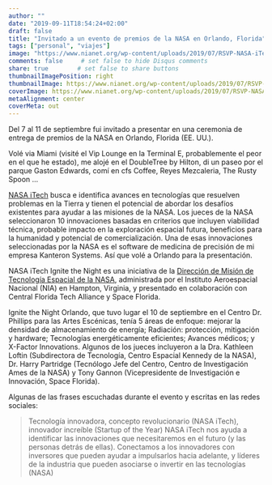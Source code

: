 ```yaml
---
author: ""
date: "2019-09-11T18:54:24+02:00"
draft: false
title: "Invitado a un evento de premios de la NASA en Orlando, Florida"
tags: ["personal", "viajes"]
image: "https://www.nianet.org/wp-content/uploads/2019/07/RSVP-NASA-iTech-Ignite-the-Night-Orlando-compressed.jpg"
comments: false     # set false to hide Disqus comments
share: true        # set false to share buttons
thumbnailImagePosition: right
thumbnailImage: https://www.nianet.org/wp-content/uploads/2019/07/RSVP-NASA-iTech-Ignite-the-Night-Orlando-compressed.jpg
coverImage: https://www.nianet.org/wp-content/uploads/2019/07/RSVP-NASA-iTech-Ignite-the-Night-Orlando-compressed.jpg
metaAlignment: center
coverMeta: out
---
```


Del 7 al 11 de septiembre fui invitado a presentar en una ceremonia de entrega de premios de la NASA en Orlando, Florida (EE. UU.).

<!--more-->

Volé via Miami (visité el Vip Lounge en la Terminal E, probablemente el peor en el que he estado), me alojé en el DoubleTree by Hilton, di un paseo por el parque Gaston Edwards, comí en cfs Coffee, Reyes Mezcaleria, The Rusty Spoon ...

[NASA iTech](https://www.nasaitech.com) busca e identifica avances en tecnologías que resuelven problemas en la Tierra y tienen el potencial de abordar los desafíos existentes para ayudar a las misiones de la NASA. Los jueces de la NASA seleccionaron 10 innovaciones basadas en criterios que incluyen viabilidad técnica, probable impacto en la exploración espacial futura, beneficios para la humanidad y potencial de comercialización. Una de esas innovaciones seleccionadas por la NASA es el software de medicina de precisión de mi empresa Kanteron Systems. Así que volé a Orlando para la presentación.

NASA iTech Ignite the Night es una iniciativa de la [Dirección de Misión de Tecnología Espacial de la NASA](https://www.nasa.gov/directorates/spacetech/home), administrada por el Instituto Aeroespacial Nacional (NIA) en Hampton, Virginia, y presentado en colaboración con Central Florida Tech Alliance y Space Florida.

Ignite the Night Orlando, que tuvo lugar el 10 de septiembre en el Centro Dr. Phillips para las Artes Escénicas, tenía 5 áreas de enfoque: mejorar la densidad de almacenamiento de energía; Radiación: protección, mitigación y hardware; Tecnologías energéticamente eficientes; Avances médicos; y X-Factor Innovations. Algunos de los jueces incluyeron a la Dra. Kathleen Loftin (Subdirectora de Tecnología, Centro Espacial Kennedy de la NASA), Dr. Harry Partridge (Tecnólogo Jefe del Centro, Centro de Investigación Ames de la NASA) y Tony Gannon (Vicepresidente de Investigación e Innovación, Space Florida).

Algunas de las frases escuchadas durante el evento y escritas en las redes sociales:
> Tecnología innovadora, concepto revolucionario (NASA iTech), innovador increíble (Startup of the Year)
> NASA iTech nos ayuda a identificar las innovaciones que necesitaremos en el futuro (y las personas detrás de ellas). Conectamos a los innovadores con inversores que pueden ayudar a impulsarlos hacia adelante, y líderes de la industria que pueden asociarse o invertir en las tecnologías (NASA)

<script src="https://cdn.jsdelivr.net/npm/publicalbum@latest/embed-ui.min.js" async></script>
<div class="pa-gallery-player-widget" style="width:100%; height:480px; display:none;"
  data-link="https://photos.app.goo.gl/EYt9zzuZzBMWxNHh7"
  data-title="55 new photos by Jorge Cortell">
  <object data="https://lh3.googleusercontent.com/x2gYIns_VpyE_Sb1G6K1MTihKLbywfYHyYXC6h0n7oswA6wq9sSPQXZm2zeqpmt7eVuHKBd_rEh-3WLxpgdx5Iiso_Byygwe_NtlTxM-KOHd1oET0Ico18X7w_dFRFQdbTw536UXId8=w1920-h1080"></object>
  <object data="https://lh3.googleusercontent.com/sGVOWO-Jf5OfaUnuhin-5yBHpUw81RV1zNG_yIuVG1q6k7cCwWW4gE7vA80UkNTxKr5SQzblp2svEyBCnB54OMhin2Cof81laTLeVN67A2i1hv4iRM7tJVy6QnQ31fazAxmnlY9Q_SY=w1920-h1080"></object>
  <object data="https://lh3.googleusercontent.com/kAEp2e0bZUQh_SxmkJcvqnPat5Qp2wijXTTSeuqnipeLnkIH7QPzJadZS_HT0NxDvnW_-732Vb3MOKbp0TH8qRDpkXCkh8dnKtVBCp5_hoEfxbK7EaO0u25kk46BPyIIMUpaVQEoPfY=w1920-h1080"></object>
  <object data="https://lh3.googleusercontent.com/WVzswRbnUYdhQI95HitQb-j00p1qE1nmW3EGFYvtuyUrnmlbgjvTt_FvGjKzu1lPt8llOaJQHT-1fPT9MNjCRCG7waNVkY_VCDcdU4wfOHwFKjXITBIBU8lzNizNbeRg-lBRFiIGRSk=w1920-h1080"></object>
  <object data="https://lh3.googleusercontent.com/V70cbhxxDJu1JE2Q1TUBavPsVVPrjR_4kW0kz9gEPbM79Z1pE2-XLVhOruaOa6DqDFQ5ZA-pZaNEP44hUM2LlQdhSJdqsq2sD2xljzqd994Iht8f11rZZvG0MFmmN_8jkJ8CEfHiwA4=w1920-h1080"></object>
  <object data="https://lh3.googleusercontent.com/c3Uk3opItpg4_zUHQkaBEXXgX-QgF3cGS2668Rq3miLVQTf5gXvdw39Pl7ooGJXG3I9QQ2aK28145YLWcBnPRwF2ewyGSUpl2GU1C20RE8o_MASdkIuIy10Y3lzlpDZkwkTosXk9hm8=w1920-h1080"></object>
  <object data="https://lh3.googleusercontent.com/roHc7ad-lYSdlaDl6XjmRVDpCAv6MH1qzLLHkL5BB_sT3QVyoyFQdBDc3XshI1drZ5VgbojLbdX6NUjNhL9heyNvWNAFfEPfbREZnibnjUp6HrCVodnUOS2igf9F0aSWOmX03EAr3Ac=w1920-h1080"></object>
  <object data="https://lh3.googleusercontent.com/ajRtnbj7y_OBeGiRLN9eQcAQF5iUh4K5bwmhntCQNnHDu0UtF58ROdzmKsYOW_7S8z0dqIhZQc9Sppfv6apb5OYi_MnyUHydtBr0z2Yuy1t4G6vogTboVROygBAzyd51VC0YxYyuq6Y=w1920-h1080"></object>
  <object data="https://lh3.googleusercontent.com/mW-czzahf6uPkqI8E8Oxi60lunAjzI_4bL2zieJGqzVGb_t4cAFppn7VjaduAn5A_GwTWS5J-bc6Ieg-E3kkoPjEtwtBZlClsBMakW-ebBdA2qf2JjcNQHaJC_b9U6xOSIjQr4G4Hj4=w1920-h1080"></object>
  <object data="https://lh3.googleusercontent.com/HJRdvTwpdwKFniThF6Vc9xQkBrOfOUQJ3Umz7_ewzTCVCDT9E8uMtu27VHrqo2_WGtgvH7d_UH744Iml7QOiIEExS8lA8Gtz4lmQNuIA83tHStn9h9WAadbN_gsbU0S38DgydqwMDlo=w1920-h1080"></object>
  <object data="https://lh3.googleusercontent.com/6jY8fCsOczcoh16RWps7WJIlPBvKj4-c-ETLUlwVocSpw5X8-5J7qHwcCH-L9isvrvF66HQzJRlQwFKHk2jj8a3r5UH2LfqR9MGpPk6Uy5ZsJ4E-0jql0iXv8-_haVuGZaH7g7cKAhI=w1920-h1080"></object>
  <object data="https://lh3.googleusercontent.com/S1vMIGccLR8kP3rHCvA4r65MezKbiauTiRY1AWZoHk_6QRIu_-h1jeLbMo-RQDY3C2A-UdZRRUh9s63TFdt2oZidQoGb419B4hwsxaj-gUb-hS3sG3N0aQyO9Js_udM1DO6u9hT22xE=w1920-h1080"></object>
  <object data="https://lh3.googleusercontent.com/20I5V2fxkGPGV3h100gYi83lvyANBzLuQ95XXxSfRGyQXEFQO09khj7GWBUIpeor5mJbSIELBxVaiGVCbLhoD2uIOzDY8ufsotXYwptbZ-OQThXX9QYcPrMc7pgQWDYx-H2NwzD0TyE=w1920-h1080"></object>
  <object data="https://lh3.googleusercontent.com/7ZpakuvzqeCB-gIcq9sfYf_kHYXmvTiLxBCPt88d_7nb35G5lGi-lSbUmmh8sT9Glo5hNP9386DWBTESQP8prpMMcHiUwLvlhd9g5aNEnpTAHWrf4BJ7sK80B1CBvnYA-QSzh2-Ka6g=w1920-h1080"></object>
  <object data="https://lh3.googleusercontent.com/YvDI9thYb-EHyqpAIyDXgPPwGAhe9TWToXIs-oFC5F7EuNZPOdQYSiTe0rPiAlJ_QsothMag3gyDnsmPeBgoWsgBAmLgyWLjpJWabuFjomzHlu0vbT6gC5mYtxechl6AhbzTCesGXp4=w1920-h1080"></object>
  <object data="https://lh3.googleusercontent.com/gMiG3nleVWfisKo00mXL1UIkIdvme8mlyOky2LzGumJb9y1lqZwrtGJcVKJLUhiH27Iqumlblqc-1cWfZaHnWXyqS94OcJFzfcX6aQOHnGW6_NSalpm2L9jJveS6TMsuAOBWiFH4u4Q=w1920-h1080"></object>
  <object data="https://lh3.googleusercontent.com/6gBjqnw1pc2SvLFgQxTXbXzHIKWJS0p0lGLcb1GGKX47HG_0sgJtiE5A5eAwNMONY5ECFJdwHF2_tKGRxLIh6TYogrE9Mh-hTM2UdwQaITidW67morXQZ6QHAHRSdgSl3exk3f77WA0=w1920-h1080"></object>
  <object data="https://lh3.googleusercontent.com/-2uVbssvaKy2lseVZAxthfEslVKAuqt0yl2VdEp5PDLJk-KvJXNvCvS4opCQO2FiF3gTFUIKEL24DmyE3Dy_w6RtOD6h2p0OQ-shV3EjfANiNny6DsDD2jtdDrbPC_JIP5QIudi1ghQ=w1920-h1080"></object>
  <object data="https://lh3.googleusercontent.com/OTW8yrKVgnqNq6dh3c7fhnoLIuK1xGCgU-cd9Ph1IQWlxY2PMivPDrhZm00RhJi3KCYmsY8vapG8DkHOEfwf4-n88vy7jqUckwzVuRbhxDa_aQ57CgVjSmkyStEqFchc6OWthSOJepc=w1920-h1080"></object>
  <object data="https://lh3.googleusercontent.com/23WZJAwMUZKE1XcHwwz6y-aSw3svJa80nLe1yJeNWGueyax6ZnwI4HRjy97xy5BFh9oDQy8SeOFfsGmzQpRtfK0Dq2oWPXjg3I6q6WIziGIuqnEILpWPz0jGEz9_UGoU5S1ZeJUJzQE=w1920-h1080"></object>
  <object data="https://lh3.googleusercontent.com/o3HMUOodLvAUV5Tjictl6BSxjQw4UgCzvfrKsZFG79E9Z1N48c0mBALjc51JWFdX6pKcg8iqJ1dCrDy8wAcgHANJvcjvZRfQfEInrWr7R_nAeSsm6EIheACmEfAapqMvMu69--SNJvo=w1920-h1080"></object>
  <object data="https://lh3.googleusercontent.com/mzeK1FA1mkEBAFi72zlLslkhTnx-R8-vBDdF54a74ul3aNNtebeH589MqdCkWyV0NAtL8D9L3UO0u1qcAeafEY59pOFC0IkLu6OtMO8107JdXsJ6FeKXRHzwhOACoZ7uo3DmAKUr8MI=w1920-h1080"></object>
  <object data="https://lh3.googleusercontent.com/LzTnIXum3uIlieGuZv5p4yeyF8jFCpF6nsnj1QgpKrYBEQ5Zm2P1Py56HdnbS3sxnJQxrUIZkG-zg1MTionf5DukKjUJBL00ika5q3V1nWwI24gAB7GRqaGTTYsKX-7YU-eyPo42o3A=w1920-h1080"></object>
  <object data="https://lh3.googleusercontent.com/Khr-aVJieurTk5z5sngShwvuFSi-6vCpJyR95d9U89oVStuPwmNU6HkMPFne__Hg7VporCeqI0Wd18B-xN7pprABTf1OXK20AILN9g7X5k6434bbOhrg0CwV4nmX2sHOhirtu6sdbgY=w1920-h1080"></object>
  <object data="https://lh3.googleusercontent.com/N5a1R_K0pYoRtNoKcpARU4hx1zJVtJWjPBo_R_7uBpn_bNYDiUgRBdNqKhPa8J1OBS4W4-SGKSLbgaRC2Nw6-k628MTcDZXqtoaR9SdcFahUx_5GbC6ErgDy5raLU24lcVF84_KECWA=w1920-h1080"></object>
  <object data="https://lh3.googleusercontent.com/jQiJ2Qzt8OaUCpR-ZVHdbKJ-RNC7u-8wpOvEvdjlYx0pDMolMO74TNuXM--QchatjLO1NQgyJmbwP1ClDp_2Q2u5L2ovPnmxp3zfquYFsIlBKUC8LxphVXLaV6wdnNTEMCeFsmtqtYs=w1920-h1080"></object>
  <object data="https://lh3.googleusercontent.com/0qoAbmRRUKMceQQA9HgK-9_D15GzlGDYNyfg-wHTFN_8vyAQdrhRnMZa4ayrTgDfF7nAwNtq6HD_LKo28rjqLlLTYsmqQ3MiMn1NzWD0jOnG2GoAwhIJofETpJ4lP1hX3YB5K_qH2qk=w1920-h1080"></object>
  <object data="https://lh3.googleusercontent.com/3Zvkv-q6PTyR977IsKlKvKOtu3BzfduRzoFi7SGJrDEuls0FE242FdOH1OHV8U1NqNd8eVR5fgOYNMQWpGkX_movGmpkwrZFgdO3eLT7cQsWtSsjTiEdNoF5MweeakXQLxltbZrrGzA=w1920-h1080"></object>
  <object data="https://lh3.googleusercontent.com/mE-BJnEqlrg48AiX3iBWb4URu4rkAK0fX8k9fq-06V3x7W45aH_7EuPnd4D_wsaHv3-G00ShRPrX-iFMFsmQDyqS4jXzZ3lfyzPQ9W6jm6vCBTs5QxEdVo_KpvJsxJA9lJsNxopYGyw=w1920-h1080"></object>
  <object data="https://lh3.googleusercontent.com/TzwPPLZz9kRwmyfTcHowJcpwXm-3vonkUR-KlnVZegnDhY-9vGkSRGAyzg8m9-az1g5TU7AfNwUb3J9rC6-L0YDu7Bu9GIhWr6Ddx_Wg1kJo3sOgecwQlp6opWUksHlj7zmKElGBIy8=w1920-h1080"></object>
  <object data="https://lh3.googleusercontent.com/vVi-K9uzPnxowJf60nGrL1trP8xUu-cbwxnJMBHWyJYUDQMHmZDwJf58fp1OKAfTCX261z30hq_gXxmTmTjPFDq4xFRjIx040GX8p3zIPe4vjoflE2aX-EhPiYX6ECkKgwm1EnLRs_Q=w1920-h1080"></object>
  <object data="https://lh3.googleusercontent.com/oCd8khTWjVZDERoJMvVDAkTBBMJy3824Dclu_efoB4zRO-EckUInC2Z7mw9dpXrBKQ6DcmvH_MiXB3DWH3_zL-bXOGxbH5TxqAeNAIgxm2-JONxGbgTrT3KAd3pLP5YgbUvEPEC5SeU=w1920-h1080"></object>
  <object data="https://lh3.googleusercontent.com/ZpTeZcdt5fkWrkTyviILkf0dkDQ23ewocV-0ZuA4PEaVf4RLKjAO6FRedSzDUUU3PEr-N_wTkkCVQ7yiCEgJJYpn75s_NQFLuqCNDwN9H7aFfBlED4ctv8NBzCBWJ70E0Q9puafLB0o=w1920-h1080"></object>
  <object data="https://lh3.googleusercontent.com/nbL_INr0oCJZOJblw1rdJUwvjS3DpJa-goZWFNra_rBbOyn9bsmLwKg0NhwsNazP5rXsyey8VS6qOV_jU1Q3-ZIyRGdvYDdFOilecjvXzECn5yJYm5YkuPKgKxLY6ivei2x10YPt9WM=w1920-h1080"></object>
  <object data="https://lh3.googleusercontent.com/dRwzHpvDqHyYgJiqxq2RBangSUZHV2olVhjw_pcNN-H_J7J0PFpwowv4dPSwUrxSX6gT69Gwds8jVm7gwXFgiBg_2tflnBc5JI00mABQTF2sVVWVfVv3OA1Vy-JKM7tLx-JxFfgOaLA=w1920-h1080"></object>
  <object data="https://lh3.googleusercontent.com/mMEw-_jUiEt4_hp1nPpIWQ4VpUv7OGEkbZKrYALVsA86fsqjnsm1yteN1YdOUy53V9duGrd_uzYgFZmdrGDrzVNXV7Rl0KVH1iYAdFUa90WldcdHL_eE7u-G9ocorX16h7u6bD8dvjU=w1920-h1080"></object>
  <object data="https://lh3.googleusercontent.com/JLUwtxgl0IUtM51TbjdWoaic75Vcc1FeCFH29tdH5ccAy_9vsH8nf-uFPvBBSqNx2FOF0D4BT_ztMEB-EADGJhi6JLGGwuGlCwrah8iEZ-CIxlBbtRK8dYgN0PEmMKoyvs0toqgvBwg=w1920-h1080"></object>
  <object data="https://lh3.googleusercontent.com/fWUhzIWIDJFngqxM9PRRv0rP-RM8fq5CEkO24XFILOuxaeQGz_VfYbd3HBmgZ3sMPnsd5FilCD5riHgQ-NJnQanCFYo00ScmSfvybEagQBHLlsLmdnRGZTwr8zZMEPyetqT1fqlQSkk=w1920-h1080"></object>
  <object data="https://lh3.googleusercontent.com/SoQDDkb6uy9ZOnXrkUTBOP81N6rVo_gr64fz-f2RUlbb8j_jHzLS1Gt3LmRzQp9m2-0WxY2zbxHSke6Hc4YGGF6ysq7_SSK13gHAMVEs2ZK8f7YRjI81dEWUw2Ehsz8U5pdpJySX-Fg=w1920-h1080"></object>
  <object data="https://lh3.googleusercontent.com/TP_NxXG0xfmMB-Rb08pbhABmgy1EurrHPa7HMt2fl0TRl0S1KIuB-8ivf1g9FjnV-LaJODC3mpjYHdjFcqgpU8hZdQC0yI41uuc-zjxyr5QN7FRXRCi1DEcPp2db2RW5ey4DZjcZQKM=w1920-h1080"></object>
  <object data="https://lh3.googleusercontent.com/hFce8s8weSG2zv35LY94pu2EKdG0tDJ6Fj3og91sF0S-79XqlfQ9T2d4yrW1aaOz2OZki6kkMH5GBlJ3WzYFTQr-GuYegMUDA2AnGIIqB8A-pgAzOPXpz9R4ToJc6SQjXacfq9BpDJo=w1920-h1080"></object>
  <object data="https://lh3.googleusercontent.com/B87sjde45gCKlMnyOMn9Ib7YI6uCYYKvn1ZR6ta1uU-hRwv0enBwnEJPXyvkZqEm0WLCwttQYbP0U92zJYQIaZZv7q-Gt0TZ3OSdCoZsR0-mavWkH_Bx3jE-aBYNo-oOx_CQWSJcZ6M=w1920-h1080"></object>
  <object data="https://lh3.googleusercontent.com/zIUbrqlBu555leNQuAVcMLWySKPhpN6r7c6skOb1M6ZH5EH5OJJs1um9PNtlfLbJd1WpRTb0l-bUWIQu-4ql2ooY3SY5pGCgW3cFgrFj3RlV4S06_L0Y1CtNlYcdpEWHeYr8bxBw9-A=w1920-h1080"></object>
  <object data="https://lh3.googleusercontent.com/XGf3yqa0FUsHWH1rHvqw7wAw6w-jq9_OzGLvY48iS1cRajCn-1yqW9S-gXEemrxdDuLc26xcxtdUiSUfrmDLphbIG4UiuMIPpLayyd_A8uRqnzlT8SvFaB6wW977UoF1P7RSqWBJjpE=w1920-h1080"></object>
  <object data="https://lh3.googleusercontent.com/V7mB4N0ggKD03vm__T83MwWJHXMdh67qefEJTFLhTbakPkMLmvOOoRV971vCXbFPzg63IrvOpeNTBIfQS1cLK4WbWCLVGDiV5d73SS7ktpLPTH6DV_tS4fZsyDrBLUEoINrCyDo9bn0=w1920-h1080"></object>
  <object data="https://lh3.googleusercontent.com/S7z3Doh9HcRYtNkDuvYPkZzYxp9tCNpjHLFG_vgG0QxaorPklODCriQoevoE0KHML8ukxkmDmPrBDqfBkQ-oN-43CGybpVDnHzdVcEh5RsL6O7PE1cY908VEsraI592xZ_9C66VJliQ=w1920-h1080"></object>
  <object data="https://lh3.googleusercontent.com/6aXjx5bue2fhKFyUHaKfPuOR3MC8oR4dQVLlxqUGLoI1qZt2eypOQQPw-yMb9lkB3a5cX3DAqdiQ-N-C-BQGC1x32kPitfYFh-zvwPpYx2R9ax4ziCR4cKUlaNpQ_ybFuvCzUt5-_F8=w1920-h1080"></object>
  <object data="https://lh3.googleusercontent.com/5lStexqF8t2nmbdNO90dguxX4XBBHYg7WpbdE-WyqB_-sGmPyyJSxDyMhzaZUHZJWQ0GHpW5wujxQSYETIdVz4z0YNAXVFcsjdF8DK_wIsyDsUiUA-l2VK0ZU5FoM9LGY7bt4V9AmS8=w1920-h1080"></object>
  <object data="https://lh3.googleusercontent.com/MA8CPDfSlePsLiQEI6RcC7Q3Ze07ihj_CY_ubaETAvmU-HK3GG2PchRTWeO3YYFeTUn-P50TzV6oVAgueUgI7aWD44DhhHG6QZgi4FZbrrooOooCgGDFIX5L0VH43rAXau8aWvgfjwE=w1920-h1080"></object>
  <object data="https://lh3.googleusercontent.com/f7dTUeXB7W7OMcWK9tINM6Mmo5goIX9Xf9qsi0gWugzFv5AAsMaMIg4tMINV__rNaGwaNbCF49bgiD1T2RTNQZwDKReYMmDr7WYS3WbR8IRWne6cjaAqtGtZsg8ay6e4wHNtBs31R0E=w1920-h1080"></object>
  <object data="https://lh3.googleusercontent.com/xGjBCs-Ml6PfAFaIXoHPbSrR5C3vrKvISUK9MOlzV3xIVbxjsclO4ynbxRCJr7x-_m3a5Hn0L2ba3MYpq8YOEN4f912Hi4dCboVISD1t-hpvGT39U6ha2HgGwnc69_m5hFdelyu96m0=w1920-h1080"></object>
  <object data="https://lh3.googleusercontent.com/DNj7W4ICg9jWT3CDucocWUNC3p-pSHT82C1eRu7TehIKZoXmcEsYhO1ZKJGhwxJ5z3SbGu6PkSpycb88rUHypbkgsNHCJHJ1LlfGgpgKCpydJ30J9HyoWpCOui19a9-reiSUBTZjCqk=w1920-h1080"></object>
  <object data="https://lh3.googleusercontent.com/HrlnEeFPDOmq0j2-Gwrr_lSglNOhqGOCm0cEPCBm1167HSDmFTgDag8NtI7CPTBaZ-rF5s9unac3aUk17ar-3wrl6Mgkil_I4PGZGlmjsRoW4aYnDdw0fPavD3LNrfwI7Nfg9ZJ6NqU=w1920-h1080"></object>
  <object data="https://lh3.googleusercontent.com/hKDmbvy1A-tb0sSjk9CCsMv68LDOdo3rad6EVH8BMnRNny6va38ZdAXv88GsZ8kxApBcPdvJrfcA0akIZkypboO4eujvGOagVMigfcp7-zqb6pPCV5u7nUX3U8In9uyNCG5c1gv9a8Q=w1920-h1080"></object>
  <object data="https://lh3.googleusercontent.com/tGmmgx6OV-ClsATb_mhAuJm9pzzz62Y-4s8F99_cxFR3mKbLhR-Z-JQL38Vt-LvYS_W4pLR1SzAVF0rr95PixMMd-5ZWMQvduBYaQ4RldEf0cnXy3Ls3hbb6tn8Jfcx5gsLyAD7CSLs=w1920-h1080"></object>
</div>
